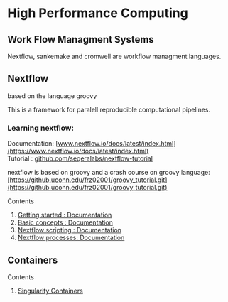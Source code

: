 # High Performance Computing  


## Work Flow Managment Systems  

Nextflow, sankemake and cromwell are workflow managment languages.   

## Nextflow  

based on the language groovy   

This is a framework for paralell reproducible computational pipelines.  

### Learning nextflow:  
Documentation:   [www.nextflow.io/docs/latest/index.html](https://www.nextflow.io/docs/latest/index.html)  
Tutorial     :   [github.com/seqeralabs/nextflow-tutorial](https://github.com/seqeralabs/nextflow-tutorial)  

nextflow is based on groovy and a crash course on groovy language:  
[https://github.uconn.edu/frz02001/groovy_tutorial.git](https://github.uconn.edu/frz02001/groovy_tutorial.git)


Contents  
1. [Getting started : Documentation](nextflow_01_start.md)  
2. [Basic concepts : Documentation](nextflow_02_basic_concepts.md)   
3. [Nextflow scripting : Documentation](nextflow_03_nextflow_scripting.md)  
4. [Nextflow processes: Documentation](nextflow_04_nextflow_processes.md)


## Containers   

Contents  
1.  [Singularity Containers]()  
